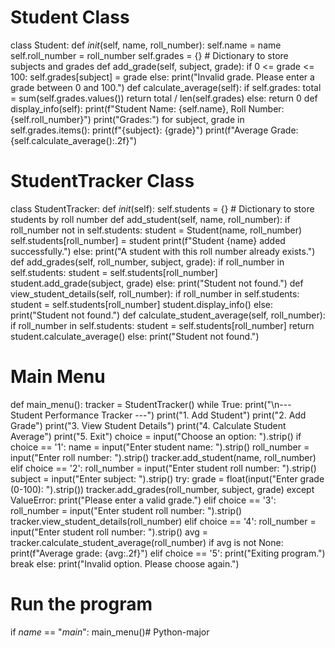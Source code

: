 # Student Class
class Student:
 def _init_(self, name, roll_number):
 self.name = name
 self.roll_number = roll_number
 self.grades = {} # Dictionary to store subjects and grades
 def add_grade(self, subject, grade):
 if 0 <= grade <= 100:
 self.grades[subject] = grade
 else:
 print("Invalid grade. Please enter a grade between 0 and 100.")
 def calculate_average(self):
 if self.grades:
 total = sum(self.grades.values())
 return total / len(self.grades)
 else:
 return 0
 def display_info(self):
 print(f"Student Name: {self.name}, Roll Number: {self.roll_number}")
 print("Grades:")
 for subject, grade in self.grades.items():
 print(f"{subject}: {grade}")
 print(f"Average Grade: {self.calculate_average():.2f}")
# StudentTracker Class
class StudentTracker:
 def _init_(self):
 self.students = {} # Dictionary to store students by roll number
 def add_student(self, name, roll_number):
 if roll_number not in self.students:
 student = Student(name, roll_number)
 self.students[roll_number] = student
 print(f"Student {name} added successfully.")
 else:
 print("A student with this roll number already exists.")
 def add_grades(self, roll_number, subject, grade):
 if roll_number in self.students:
 student = self.students[roll_number]
 student.add_grade(subject, grade)
 else:
 print("Student not found.")
 def view_student_details(self, roll_number):
 if roll_number in self.students:
 student = self.students[roll_number]
 student.display_info()
 else:
 print("Student not found.")
 def calculate_student_average(self, roll_number):
 if roll_number in self.students:
 student = self.students[roll_number]
 return student.calculate_average()
 else:
 print("Student not found.")
# Main Menu
def main_menu():
 tracker = StudentTracker()
 while True:
 print("\n--- Student Performance Tracker ---")
 print("1. Add Student")
 print("2. Add Grade")
 print("3. View Student Details")
 print("4. Calculate Student Average")
 print("5. Exit")
 choice = input("Choose an option: ").strip()
 if choice == '1':
 name = input("Enter student name: ").strip()
 roll_number = input("Enter roll number: ").strip()
 tracker.add_student(name, roll_number)
 elif choice == '2':
 roll_number = input("Enter student roll number: ").strip()
 subject = input("Enter subject: ").strip()
 try:
 grade = float(input("Enter grade (0-100): ").strip())
 tracker.add_grades(roll_number, subject, grade)
 except ValueError:
 print("Please enter a valid grade.")
 elif choice == '3':
 roll_number = input("Enter student roll number: ").strip()
 tracker.view_student_details(roll_number)
 elif choice == '4':
 roll_number = input("Enter student roll number: ").strip()
 avg = tracker.calculate_student_average(roll_number)
 if avg is not None:
 print(f"Average grade: {avg:.2f}")
 elif choice == '5':
 print("Exiting program.")
 break
 else:
 print("Invalid option. Please choose again.")
# Run the program
if _name_ == "_main_":
 main_menu()# Python-major

